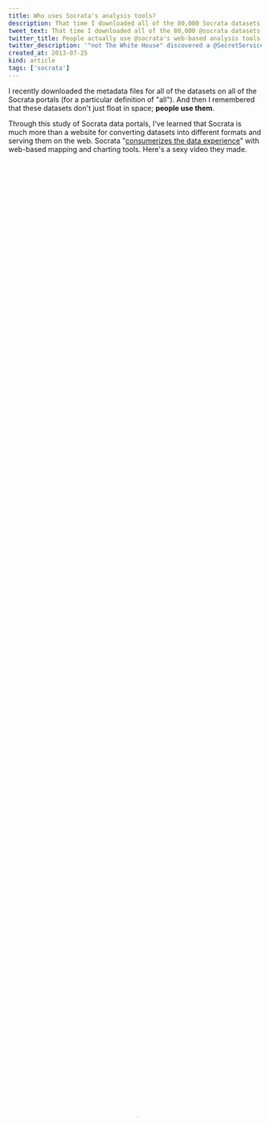 ```yaml
---
title: Who uses Socrata's analysis tools?
description: That time I downloaded all of the 80,000 Socrata datasets, I also downloaded the 10,000 users.
tweet_text: That time I downloaded all of the 80,000 @socrata datasets, I also downloaded the 10,000 users.
twitter_title: People actually use @socrata's web-based analysis tools!
twitter_description: '"not The White House" discovered a @SecretService barbecue!'
created_at: 2013-07-25
kind: article
tags: ['socrata']
---
```

I recently downloaded the metadata files for all
of the datasets on all of the Socrata portals (for a particular definition
of "all"). And then I remembered that these datasets don't just float in
space; **people use them**.

Through this study of Socrata data portals,
I've learned that Socrata is much more than a website
for converting datasets into different formats and serving them on the web.
Socrata "[consumerizes the data experience](http://www.socrata.com/open-innovation/)"
with web-based mapping and charting tools. Here's a sexy video they made.

<video controls="" id="wistia_1" preload="none" poster="http://embed.wistia.com/deliveries/d86ff91b0a3b280ee4fd5fea9b65993d1b250340.jpg?image_crop_resized=640x360" style="width: 100%; height: 100%; position: relative; display: block;"><source src="http://embed.wistia.com/deliveries/37d0ddf8aeb21db020b1059c10c62373c9140734/file.mp4" type="video/mp4"></video>

I live in this bubble of people who know how to use computers, so Socrata's
charting tools seem really clunky and stupid to me, but it turns out that
these clunky tools can be outrageously useful people who aren't strange like me.

[Nicole Neditch](https://twitter.com/nneditch) told me of one instance where someone
in the Oakland government made a pie chart in
the Socrata data portal and embedded that in a blog. If Oakland hadn't been using Socrata,
the result probably would have been less exciting; Nicole said that the person probably
would have made a chart in Excel, exported that to a PDF and added a download link.

I wanted to find more people like this. That is, I want to see how people's approach to analysis
changes because of these web-based analysis tools that are strongly integrated
with both the data being analyzed and with web-based presentation formats.

My [first post](/!/socrata-summary) looked at popular datasets, and
my [second post](/!/socrata-genealogies) looked at big dataset families.
In this third post, I look at people who use Socrata as an analysis tool.

## The user data format
In order to do this analysis, I'm going to take user data from Socrata, and this
involves learning more about Socrata's API.

I'm still using the same 80,000 JSON files that I [downloaded](/!/socrata-summary) last month.
Each of these metadata files describes a Socrata [view](/!/socrata-genealogies#term-view).
Some of these JSON files are duplicates (because of
[federation](/!/socrata-genealogies#term-federation)),
so there are only about 50,000 unique views.
(And the other 30,000 are exact duplicates, so deduplicating was easy.)

![Diagram indicating that each view has one owner and one table author](<%= @item.identifier %>user-model.jpg){:.wide}

Among the many fields in each JSON file are
fields are two fields related to the people who interacted with that view.
These fields are the `owner` and  `tableAuthor` fields. These fields are
both hashes/dictionaries/arrays with user information. For example, here's
mine.

    {
      "id" : "x73b-9d8f",
      "displayName" : "Thomas Levine",
      "emailUnsubscribed" : false,
      "privacyControl" : "login",
      "profileImageUrlLarge" :
        "/images/profile/0252/1851/govlab-experiment_large.jpg",
      "profileImageUrlMedium" :
        "/images/profile/0252/1851/govlab-experiment_thumb.jpg",
      "profileImageUrlSmall" :
        "/images/profile/0252/1851/govlab-experiment_tiny.jpg",
      "profileLastModified" : 1374508383,
      "screenName" : "Thomas Levine"
    }

### Owner
The `owner` field is quite straightforward; it's simply the person who
created the view, be it a
[dataset](/!/socrata-genealogies#term-dataset),
[filtered view](/!/socrata-genealogies#term-filtered-view),
[chart](/!/socrata-genealogies#term-chart-and-map) or
[whatever](/!/socrata-genealogies#term-other-view-types).

### Table Author
The `tableAuthor` field is the person who uploaded the
[table](/!/socrata-genealogies#term-table) (source data) associated
with the view. For datasets, this is the same as the owner, but for charts,
maps and filtered views, it might be different; one person may have uploaded
the data, and another person might have made the chart. "view", "dataset",
"map", "chart", "filtered view" and "table" all have rather special meanings
inside Socrata, so you should read my [post on that](/!/socrata-genealogies)
if the previous sentence didn't make sense.

## Extracting the user data
I already had a system for storing all of the Socrata metadata, so I just needed to write a
[sloppy function](https://github.com/tlevine/socrata-analysis/blob/e3d12254e928f986f1a83ed2099577e289048b94/numbers/run.py#L207)
to query it. This resulted in an SQLite3 database, which I converted to a
[CSV file](https://raw.github.com/tlevine/socrata-analysis/e3d12254e928f986f1a83ed2099577e289048b94/users.csv)
and read into R.

## Data summary
The user data frame schema looks like this.
(Ignore this block of gibberish if it scares you.)

    str(users)
    ## 'data.frame':	11833 obs. of  18 variables:
    ##  $ id                   : chr  "wivw-ajwk" "6b59-fhhh" "vigz-pjyi" "abb4-qtmc" ...
    ##  $ emailUnsubscribed    : int  0 0 0 0 0 0 0 0 0 0 ...
    ##  $ displayName          : chr  "Rory Martin" "Roman Russia" "svelz" "Tobit Sibol" ...
    ##  $ privacyControl       : chr  "login" "login" "login" "login" ...
    ##  $ n_tables             : int  1 1 0 1 1 2 2 1 1 0 ...
    ##  $ n_views              : int  1 1 2 1 1 221 2 1 1 1 ...
    ##  $ screenName           : chr  "Rory Martin" "Roman Russia" "svelz" "Tobit Sibol" ...
    ##  $ profileLastModified  : Date, format: NA NA ...
    ##  $ profileImageUrlMedium: chr  NA NA NA NA ...
    ##  $ profileImageUrlSmall : chr  NA NA NA NA ...
    ##  $ profileImageUrlLarge : chr  NA NA NA NA ...
    ##  $ n_rights             : int  NA NA NA NA NA NA NA NA NA NA ...
    ##  $ roleName             : chr  NA NA NA NA ...
    ##  $ flags                : chr  NA NA NA NA ...
    ##  $ privilegesDisabled   : int  NA NA NA NA NA NA NA NA NA NA ...
    ##  $ has.flag             : logi  FALSE FALSE FALSE FALSE FALSE FALSE ...
    ##  $ has.role             : logi  FALSE FALSE FALSE FALSE FALSE FALSE ...
    ##  $ more.tables          : logi  FALSE FALSE FALSE FALSE FALSE FALSE ...
{:style='font-size: 0.7em;'}

### Missing data
Not everyone had all of the fields.

![plot of chunk missingness](figure/missingness.png){:.wide}

In particular, hardly anyone had flags, a profile image, rights or disabled privileges.

### How many views do people have?

![plot of chunk n.views](figure/n.views.png){:.wide}

Most users (7790 to be exact) have exactly one view.
Actually, there are probably even more with no views, but I don't have the
data on them.

That red one way off to the right is the Data.gov Program Management Office,
with 7618. 

### How many tables?

Let's make that same plot but for the number of tables. (A table is a raw
uploaded dataset, before any view filtering. A table can have many views,
and a view has only one table.) In this plot, I colored administrators and
publishers red.

![plot of chunk n_tables](figure/n_tables.png){:.wide}

That point off to the right is again the Data.gov Program Management Office.

### How many derived views?
When you upload a tabular data file to Socrata, Socrata creates a "table" and
a "dataset" view on that table. When you filter a view inside Socrata, Socrata
creates a new view but no new table. Thus, the difference between number of
tables and number of views tells us how many derived views people have made.
I think.

![plot of chunk n_derived](figure/n_derived.png){:.wide}

It also turns out that 65 users have more tables than views. This appears to be
mostly publishers. Maybe this is something about how the import API works that I
don't understand.

## Aside from data publishers and Socrata employees, who uses Socrata a lot?
I wanted to find people who have used Socrata a lot without being employed by
Socrata or data-publishing governments. I started out by trying to separate
employees of Socrata and data-publishers from everyone else. That was a bit
harder than you might expect.

### More tables than views
As I mentioned earlier, I didn't realize that it was possible to have more
tables than views. How does that happen?

#### An example
One case is [rseel](https://data.oregon.gov/profile/rseel/izyb-s78c?).
He is the author behind a private table, and 
[Cam Caldwell](http://www.socrata.com/company-info/leadership/), who works for Socrata, made 
[this view](https://data.oregon.gov/Health-Human-Services/WIC-Authorized-Vendors/5ew8-h6d9?)
based on that table. So some of the situations where people have tables but no views might
occur because of private views; the original dataset is private, and some views on that
dataset are public.

We care about this because this might be a way of identifying people who work
for data publishers. Considering that this private dataset is posted on Oregon's
portal and that a Socrata employee made a view based on it, I suspect that rseel
works for Oregon, or maybe Socrata.

#### More users like this
I looked at more of the users who had more tables than views.

    subset(users, n_tables > n_views)[c('displayName', 'roleName', 'flags', 'n_tables', 'n_views')]

I looked up a few of them with a search engine, and they mostly
[seem](http://www.linkedin.com/in/jkray)
[to](http://www.imaginaryrobots.net/resumes/Jesse_van_Herk_resume.pdf)
[be](http://www.linkedin.com/in/debraagagne)
[government](http://www.whitehouse.gov/champions/technology-and-innovation/waldo-jaquith)
[employees](http://waldo.jaquith.org/).
So I think I can count people as employees of data publishers or Socrata
if they have more tables than views.

### Role names
I noticed that most of the people in the above list have
`roleName` fields. Very few people have `roleName` fields, so
I think that people tend to have a `roleName` field
if and only if they work for data publishers. To investigate that,
let's look at the number of views that each person owns by the different
roles of user.

![plot of chunk views_by_role](figure/views_by_role.png){:.wide}

It looks like publishers and administrators make more views. Big surprise.
Moreover, few people have roles, and people with roles tend to have more data
than people without roles. This supports my suspicion that people with roles
are data publishers. To test that a bit more precisely, let's compare that to
my other suspected indicator of data-publisher-ness: Whether people have more
tables than views. Here's a plot of that.

![plot of chunk roleName_plot](figure/roleName_plot.png){:.wide}

If we want to get all statistical about it, we can run
Fisher's Exact test.

    fisher.test(table(users$n_tables > users$n_views, users$has.role))
    ## 
    ## 	Fisher's Exact Test for Count Data
    ## 
    ## data:  table(users$n_tables > users$n_views, users$has.role)
    ## p-value < 2.2e-16
    ## alternative hypothesis: true odds ratio is not equal to 1
    ## 95 percent confidence interval:
    ##   35.69 118.94
    ## sample estimates:
    ## odds ratio 
    ##      63.77

and find that these counts are indeed disproportionate. 

This is all to say that `roleName` appears to be a decent **indicator for "data publisher"**.

### Flags
In a similar vein, I looked at Socrata users with a `flags` field.
35 users have a non-empty `flags` field, and
the value of that field is `["admin"]` for all of these users.
Here are those users.

    users$has.flag <- !is.na(users$flags)
    subset(users, has.flag)["displayName"]
    ##               displayName
    ## rgff-7jh6     Doug McLeod
    ## g4md-3inp         chitang
    ## rqdg-xj2v           Clare
    ## p2g6-hzkg  Anthony Nowell
    ## 2bbf-kmrb  Marc Millstone
    ## 83hr-92mi   Kevin Merritt
    ## xpic-k57b     Chris Whong
    ## b5e4-d7x8          Jordan
    ## hmzy-ctip     Clint Tseng
    ## xtsj-wzxh   Roopa Prakash
    ## 4xtm-veev    MIchael Chui
    ## i7d8-sc4w   Chris Metcalf
    ## 86uf-6gqx     beth.blauer
    ## tm4c-rqum    Lilia Gutnik
    ## 2fra-n3vu        John Kew
    ## rj6s-jsfr       Will Pugh
    ## e9wa-d5y6 Giacomo Ferrari
    ## ipyd-bu8g          Adrian
    ## x5jh-tg6w      Hiko Naito
    ## 4tjb-bgqg      Anna Veldt
    ## 4qwc-qq8v         kfontes
    ## mvvk-izrz  Jeff Scherpelz
    ## iwnv-rtc2   Karin Hellman
    ## 8est-2umm           Sells
    ## 54cf-cqm2     Joe Pringle
    ## 7ef3-v99y   Paul Paradise
    ## nux4-azwn       bryantlau
    ## gyd7-94dj          mlouie
    ## 8vin-pcrv      amy winner
    ## eudm-snef             Saf
    ## bxv9-y9sr             rjm
    ## r5m2-5pds    Cam Caldwell
    ## tjtx-bges             anu
    ## zs8p-j3v5 Darrell Cabales
    ## vcvp-yass           Dylan

These appear to all be Socrata employees.

Hmm. Does anyone have both a `roleName` and a flag?

    subset(users, has.flag & has.role)[c("displayName", "roleName")]
    ##           displayName      roleName
    ## 86uf-6gqx beth.blauer administrator
    ## nux4-azwn   bryantlau administrator

[Beth](http://www.socrata.com/newsroom-article/government-innovator-beth-blauer-joins-socrata/)
and [Bryant](www.linkedin.com/in/bryantlau) are both
Socrata employees. I don't know why they have `roleName` fields.

Anyway, it looks like the `flags` field is a decent **indicator for "Socrata employee"**.

### Ordinary citizens
If having a `flags` field means you work for Socrata and
having a `roleName` means you work for a data publisher (a government, usually),
then maybe people with neither `flags` nor a `roleName` are the
citizens that Socrata is trying to empower.

#### No flags, no roles
Here are some users with neither flags nor roles.

    citizens <- subset(users, !has.flag & !has.role)
    columns <- c("displayName", "n_tables", "n_views")
    head(citizens[order(citizens$n_views, decreasing = T), columns])
    ##                                    displayName n_tables n_views
    ## vc35-nh3p                      Public Datasets      496     605
    ## v4c9-bc9b                              cpbride      242     498
    ## ugen-sv2k                                Scott        3     372
    ## w3yb-tyrd                                admin      296     340
    ## yahm-crqu U.S. Environmental Protection Agency       14     280
    ## rek6-gcru                           Sam S. Lee        2     221

Hmm okay they're not all ordinary citizens. For example,
"[Public Datasets](https://opendata.socrata.com/profile/Public-Datasets/vc35-nh3p)"
appears to be [recovery.gov](http://www.recovery.gov)'s open data initiative,
which is running on [opendata.socrata.com](https://opendata.socrata.com)
rather than on a separate portal.

#### Also no tables
Maybe we should also expect citizens not to have uploaded any tables.

    citizens <- subset(users, !has.flag & !has.role & n_tables == 0)
    head(citizens[order(citizens$n_views, decreasing = T), columns])
    ##                   displayName n_tables n_views
    ## jyr3-c2kp              Njbate        0     153
    ## cif6-aywu                CPHA        0     150
    ## teh5-ns3w Kenya Open Data Bot        0     144
    ## 4p9m-76ij               Tracy        0     100
    ## edap-jnwh     warren.kagarise        0      93
    ## aeze-ppu4                  NL        0      89

Now we're getting somewhere.

[Njbate](https://explore.data.gov/profile/Njbate/jyr3-c2kp?)
made a bunch of filtered views on the
[FEC Contributions dataset](https://explore.data.gov/Contributors/FEC-Contributions/4dkz-64bn).

[CPHA](https://data.baltimorecity.gov/profile/CPHA/cif6-aywu?)
made a bunch of filtered views on the
[Baltimore 311 request dataset](https://data.baltimorecity.gov/Community/311-Customer-Service-Requests/9agw-sxsr).

The [Kenya Open Data Bot](https://opendata.go.ke/profile/Kenya-Open-Data-Bot/teh5-ns3w?)
made a bunch of charts on a few different datasets.
These charts are quite popular, and they account for a quarter of Kenya's open data portal.

Anyway, I see a pattern here: Users with the most views
just made different filters on the same dataset.

#### With a profile image
Let's try this yet again, but this time, let's look only at people with profile images.

    citizens <- subset(users, !has.flag & !has.role & n_tables == 0 & !is.na(profileImageUrlLarge))
    columns <- c("displayName", "n_tables", "n_views")
    head(citizens[order(citizens$n_views, decreasing = T), columns], 10)
    ##                      displayName n_tables n_views
    ## aeze-ppu4                     NL        0      89
    ## 732w-crxq    not The White House        0      30
    ## 86yi-jydw               VinylFox        0      26
    ## ef7y-9vvy Dave Francis Rodrigues        0      25
    ## pieh-8cyx    Michael Christopher        0      21
    ## v8wk-qcyk           MrDataFerret        0       8
    ## fcg6-n5gt       David T. Andrews        0       7
    ## dpze-sudn         prasannalaldas        0       6
    ## aj2c-kiyh    Mitali Kumar Mathur        0       4
    ## e83w-vpb9        nolewalkingshaw        0       4

I ran queries like this to find what portals and data they used.

    subset(socrata, owner.id == 'aeze-ppu4')[c('portal', 'id', 'tableId', 'name', 'viewCount')]
    table(subset(socrata, owner.id == 'aeze-ppu4')$portal)

They look more like real people doing real analysis.

![Picture of not The White House](<%= @item.identifier %>profiles/not The White House.jpg)

[not The White House](https://explore.data.gov/profile/not-The-White-House/732w-crxq)
is "[w]ay more open and transparent than the official White House website."
It's another account that's just making filters on one dataset, but they're a bit more
creative, diverse and involved. Here are some of her popular views.

* [People who went on the West Wing tour](https://explore.data.gov/dataset/West-Wing-Tour/e8wt-55cb)
* [People who played basketball at the White House](https://explore.data.gov/dataset/People-who-played-basketball-at-the-White-House/a4h3-3v3x)
* [Secret Service BBQ](https://explore.data.gov/dataset/Secret-Service-BBQ/tgmj-eaig)

not The White House also has its own separate website, 
[whitehouse.gov1.info](http://whitehouse.gov1.info/),
which is a parody of the [official White House website](http://www.whitehouse.gov/).

![Picture of NL](<%= @item.identifier %>profiles/NL.jpg)

[NL](https://finances.worldbank.org/profile/NL/aeze-ppu4)
used to do a lot with World Bank data, though she hasn't for a few months.

She also has some views
[on databox.worldbank.org](https://databox.worldbank.org/profile/NL/aeze-ppu4),
which didn't show up in my list of Socrata portals.

![Picture of VinylFox](<%= @item.identifier %>profiles/VinylFox.jpg)

[VinylFox](https://data.baltimorecity.gov/profile/VinylFox/86yi-jydw?)
has also made a bunch of interesting filters on Baltimore data.
His website discusses this [a bit more](http://www.vinylfox.com/about/).
<!-- Talk to him. -->

![Picture of Dave Francis Rodrigues](<%= @item.identifier %>profiles/Dave Francis Rodrigues.jpg)

[Dave](https://finances.worldbank.org/profile/Dave-Francis-Rodrigues/ef7y-9vvy?)
has made a lot of filters and charts about India.
He also names his views really well. In particular, I like his hack of prefixing
all of the titles with "Dave\_"; this gets around how Socrata doesn't make it particularly
clear who created the view that you are looking at.

#### Everyone else
I looked at a few specific Socrata users who are doing interesting things,
but let's look a bit more broadly. The histogram below shows how many views
users have created. Here, I'm including people without profile pictures.

![plot of chunk citizen_views1](figure/citizen_views1.png){:.wide}

Here it is again, but leaving out the top ten users to make it easier to see.

![plot of chunk citizen_views2](figure/citizen_views2.png){:.wide}

As you might expect, most people make only one view.
In fact, there are probably even more users with no views.

I'm more concerned with the right side of the graph.
As we should expect, far fewer people have made 10 views than 1 view.
But look at the absolute counts. Only 411
users have made at least 10 views. Keep in mind that this includes
all of the users who have made a public view on any of the
60 portals; this number seems quite low.

Also keep in mind that that's *all* of the users with at least 10 views;
if we look at only the users whom I've identified as citizens, it drops
to 38, or fewer than one user per portal. Quite low.

## Conclusions, lessons, ideas, &c.

### API documentation
Most of my work on this is still just in figuring out what the API fields mean and documenting them.
Some of you reading this are probably building developer APIs, so keep this in
mind: If you don't document your API fully, some random person might come along
and document it for you, which might be highly embarrassing and/or highly convenient.

Now on to some more serious conclusions.

### Big users
I looked for users that published a lot of views.

Unsurprisingly, data publishers create lots of views. And Data.gov is crazy.

Aside from data publishers, there are a few accounts that make lots of filters
on the same dataset. These accounts might be bots; one of them is even called
the "Kenya Open Data Bot".

I found some accounts (not The White House, NL, VinylFox and Dave Francis
Rodrigues) that are making lots of diverse filters and maps with Socrata
in study of a particular topic. These are examples of the "consumerized"
data analysts that Socrata is trying to create.

### One portal
Publishing a lot of views isn't the only thing that means that you use Socrata a
lot. Wouldn't it be cool if people were connecting lots of different datasets from
all over the place?

Very few of the big users that I discuss above use more than one Socrata portal.
This certainly makes sense as Socrata open data portals are presented as if they're
separate installations of the software. You can use the same account for all of the
portals, but there's no obvious way to search across portals or get a list of all
of the portals.

I wonder whether people would use data from multiple portals if it were easier to
search across portals. I think someone should set up a Socrata portal that
[federates](/!/socrata-genealogies#term-federation)
all of the other portals; maybe people would use Socrata Open Data Portal
software differently if they could easily collect and analyze data from all of the portals.

On the other hand, maybe they wouldn't. A couple of the bigger users I found
were using World Bank data, and it's quite possible that the data in the other portals
aren't that relevant to them.

### People don't use Socrata that much.
If people are using Socrata's data analysis tools, we should expect lots of
views to be created. But I didn't find that many views.

Searching across all of the portals, I found fewer than 500 users with at
least 10 views. This is less than ten such users per portal, which doesn't
seem like a lot. And almost all of these users are data publishers or Socrata
employees, so hardly any citizens seem to be analyzing Socrata data.

### Or do they?
Maybe they're using the data and just not using Socrata's analysis tools.

#### People do what they know.
I think that people get good at one way of using computers and then never learn other ways.
(I credit this theory to [Alec Story](https://plus.google.com/116070987814199239957/posts).)
This applies for my former neighbor who could check her email just fine with the old
email software but got confused when she got a new computer with a new version of the email software.
This also applies for people like me who are stuck using R because they know all sorts of
[magical R incantations](/!/r-spells-for-data-wizards) even though they know that
[R is completely insensible](https://stat.ethz.ch/pipermail/r-help/2010-September/252618.html).

#### People already know Excel.
Getting back to Socrata, I suspect that people are using the Socrata data to some
degree but that they're downloading the dataset manually analyzing it in Excel.

If this is what is happening, it would be really cool to have stronger integrations
between Excel and Socrata. Currently, you just download a view in Excel format and then
open it. What if there were an Excel macro that would synchronize a table in Excel
with a view in Socrata? Or a plugin that would let you upload reports from Excel back
to Socrata?

Before you get excited, note that I don't really have any idea of whether this is
what's happening. It would be cool to test this suspicion, but I haven't yet come
up with a good way of doing that.

### Maintaining the openness of data
If people are analyzing open data in Excel and then disseminating the findings as
paper documents, then we're not maintaining the openness of the data.
There are a lot of situations where the analyst wants the analysis to stay private,
but there are also a lot of situations where the analyst would love to share the
analysis publicly if only it were easier.

Much focus in open data is on opening existing silos on data. Let's also think about
how we can **prevent data from becoming siloed** in the first place.

## A request for data
I managed to find a few interesting users, but I'm somewhat disappointed.
The available data are quite coarse, and few variables are exposed.

On the other hand, portal administrators have do have access to these data! If you run a portal,
you should be studying these usage data in order to understand what data people are using,
how people are using it and how you can improve your open data offerings.
Even better, you should just open the usage data
[like Oregon did](https://data.oregon.gov/analytics) so I can do this for you.

If you administrate a portal, I want you to make your analytics page public.
And if you don't administrate a portal, I want you convince your local portal
administrator to. It's just one box in administrator dashboard that you need to click.

Open data!
